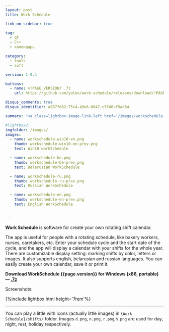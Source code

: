 ```yaml
---
layout: post
title: Work Schedule

link_on_sidebar: true

tag:
  - qt
  - С++
  - календарь

category:
  - tools
  - soft

version: 1.9.4

buttons:
  - name: v!PAGE_VERSION! .7z
    url: https://github.com/yalov/work-schedule/releases/download/!PAGE_VERSION!/WorkSchedule_v!PAGE_VERSION!.7z

disqus_comments: true
disqus_identifier: a987fd82-75c4-49e6-8647-c5f40cf5ad64

summary: "<a class=lightbox-image-link-left href='/images/workschedule-win10-en.png' data-lightbox='workschedule' title=''><img class='lightbox-image' style= 'width: 10rem;' src='/images/workschedule-month-en.jpg' alt='workschedule-month'></a> The app is useful for people with a rotating schedule, like bakery workers, nurses, caretakers, etc. Enter your schedule cycle and the start date of the cycle, and the app will display a calendar with your shifts for the whole year, it supports english, belarusian and russian languages,"

#lightbox2:
imgfolder: /images/
images:
  - name: workschedule-win10-en.png
    thumb: workschedule-win10-en-prev.png
    text: Win10 workSchedule

  - name: workschedule-be.png
    thumb: workschedule-be-prev.png
    text: Belarusian WorkSchedule

  - name: workschedule-ru.png
    thumb: workschedule-ru-prev.png
    text: Russian WorkSchedule

  - name: workschedule-en.png
    thumb: workschedule-en-prev.png
    text: English WorkSchedule


---
```


**Work Schedule** is software for create your own rotating shift calendar.

The app is useful for people with a rotating schedule, like bakery workers, nurses, caretakers, etc. Enter your schedule cycle and the start date of the cycle, and the app will display a calendar with your shifts for the whole year. There are customizable display setting: marking shifts by color, letters or images. It also supports english, belarusian and russian languages. You can easily create your own calendar, save it or print it.

**Download WorkSchedule {{page.version}} for Windows (x86, portable) —
[.7z](https://github.com/yalov/work-schedule/releases/download/{{page.version}}/WorkSchedule_v{{page.version}}.7z)**

Screenshots:

{%include lightbox.html height='7rem'%}

<!-- include lightbox_text.html image="image-1.jpg" -->


-------

You can play a little with icons (actually little images) in `{Work Schedule}/shifts/` folder. Images `d.png`, `n.png`, `r.png`,`h.png` are used for day, night, rest, holiday respectively.
